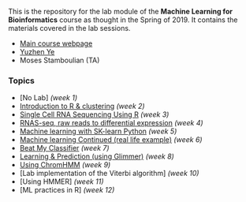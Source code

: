 This is the repository for the lab module of the **Machine Learning for Bioinformatics** course as thought in the Spring of 2019.
It contains the materials covered in the lab sessions.

  * [Main course webpage](http://homes.sice.indiana.edu/classes/spring2019/info/i529-yye/index.php)
  * [Yuzhen Ye](http://homes.soic.indiana.edu/yye/lab/index.php)
  *  Moses Stamboulian (TA)


### Topics

  * [No Lab] *(week 1)*
  * [Introduction to R & clustering](R-intro/) *(week 2)*
  * [Single Cell RNA Sequencing Using R](SCRS/) *(week 3)*
  * [RNAS-seq, raw reads to differential expression](RNA-seq/) *(week 4)*
  * [Machine learning with SK-learn Python](machine_learning_python/) *(week 5)*
  * [Machine learning Continued (real life example)](churn/) *(week 6)*
  * [Beat My Classifier](p53/) *(week 7)*
  * [Learning & Prediction (using Glimmer)](glimmer/) *(week 8)*
  * [Using ChromHMM](ChromHMM/) *(week 9)*
  * [Lab implementation of the Viterbi algorithm] *(week 10)*  
  * [Using HMMER] *(week 11)*
  * [ML practices in R] *(week 12)*
